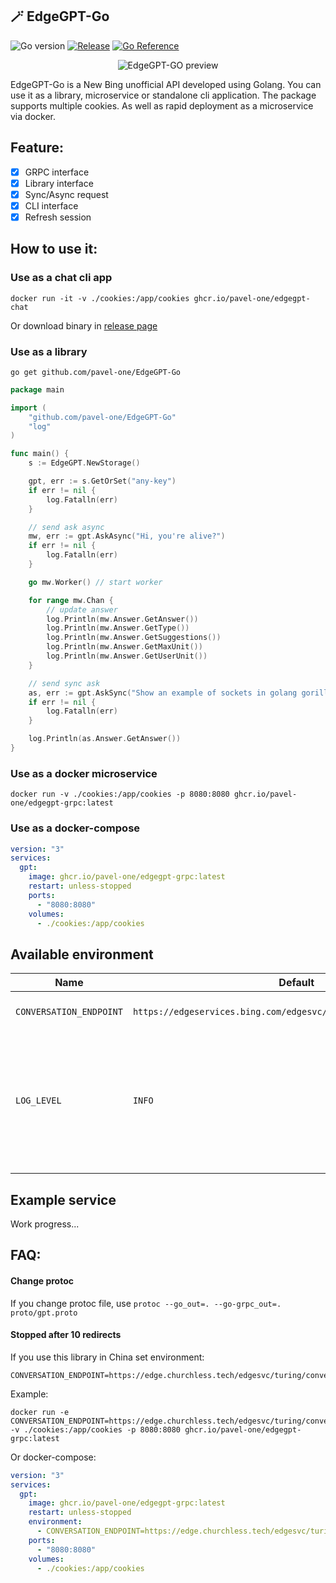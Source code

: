## 🪄 EdgeGPT-Go

![Go version](https://img.shields.io/github/go-mod/go-version/pavel-one/EdgeGPT-GO)
[![Release](https://img.shields.io/github/v/release/pavel-one/EdgeGPT-GO)](https://github.com/pavel-one/EdgeGPT-Go/releases)
[![Go Reference](https://pkg.go.dev/badge/github.com/pavel-one/EdgeGPT-Go.svg)](https://pkg.go.dev/github.com/pavel-one/EdgeGPT-Go)

<p align="center">
  <img src="./docs/preview.gif" alt="EdgeGPT-GO preview"/>
</p>
EdgeGPT-Go is a New Bing unofficial API developed using Golang.  
You can use it as a library, microservice or standalone cli application.  
The package supports multiple cookies. As well as rapid deployment as a microservice via docker.

## Feature:

- [x] GRPC interface
- [x] Library interface
- [x] Sync/Async request
- [x] CLI interface
- [x] Refresh session

## How to use it:

### Use as a chat cli app

```shell
docker run -it -v ./cookies:/app/cookies ghcr.io/pavel-one/edgegpt-chat
```

Or download binary in [release page](https://github.com/pavel-one/EdgeGPT-Go/releases)

### Use as a library

```shell
go get github.com/pavel-one/EdgeGPT-Go
```

```go
package main

import (
	"github.com/pavel-one/EdgeGPT-Go"
	"log"
)

func main() {
	s := EdgeGPT.NewStorage()

	gpt, err := s.GetOrSet("any-key")
	if err != nil {
		log.Fatalln(err)
	}

	// send ask async
	mw, err := gpt.AskAsync("Hi, you're alive?")
	if err != nil {
		log.Fatalln(err)
	}

	go mw.Worker() // start worker

	for range mw.Chan {
		// update answer
		log.Println(mw.Answer.GetAnswer())
		log.Println(mw.Answer.GetType())
		log.Println(mw.Answer.GetSuggestions())
		log.Println(mw.Answer.GetMaxUnit())
		log.Println(mw.Answer.GetUserUnit())
	}

	// send sync ask
	as, err := gpt.AskSync("Show an example of sockets in golang gorilla")
	if err != nil {
		log.Fatalln(err)
	}

	log.Println(as.Answer.GetAnswer())
}
```

### Use as a docker microservice

```shell
docker run -v ./cookies:/app/cookies -p 8080:8080 ghcr.io/pavel-one/edgegpt-grpc:latest
```

### Use as a docker-compose

```yaml
version: "3"
services:
  gpt:
    image: ghcr.io/pavel-one/edgegpt-grpc:latest
    restart: unless-stopped
    ports:
      - "8080:8080"
    volumes:
      - ./cookies:/app/cookies
```

## Available environment

| Name                    | Default                                                            | Description                                                                                                                                   |
|-------------------------|--------------------------------------------------------------------|-----------------------------------------------------------------------------------------------------------------------------------------------|
| `CONVERSATION_ENDPOINT` | `https://edgeservices.bing.com/edgesvc/turing/conversation/create` | Endpoint for getting<br />conversation                                                                                                        |
| `LOG_LEVEL`             | `INFO`                                                             | Log level. Avalible:<br /><ul><li>`DEBUG`</li><li>`INFO`</li><li>`WARN`</li><li>`ERROR`</li><li>`DPANIC`</li><li>`PANIC`</li><li>`FATAL`</li> |
|                         |                                                                    |                                                                                                                                               |

## Example service

Work progress...

## FAQ:

#### Change protoc

If you change protoc file, use `protoc --go_out=. --go-grpc_out=. proto/gpt.proto`

#### Stopped after 10 redirects

If you use this library in China set environment:

```shell
CONVERSATION_ENDPOINT=https://edge.churchless.tech/edgesvc/turing/conversation/create
``` 

Example:

```shell
docker run -e CONVERSATION_ENDPOINT=https://edge.churchless.tech/edgesvc/turing/conversation/create -v ./cookies:/app/cookies -p 8080:8080 ghcr.io/pavel-one/edgegpt-grpc:latest
```

Or docker-compose:

```yaml
version: "3"
services:
  gpt:
    image: ghcr.io/pavel-one/edgegpt-grpc:latest
    restart: unless-stopped
    environment:
      - CONVERSATION_ENDPOINT=https://edge.churchless.tech/edgesvc/turing/conversation/create
    ports:
      - "8080:8080"
    volumes:
      - ./cookies:/app/cookies
```
